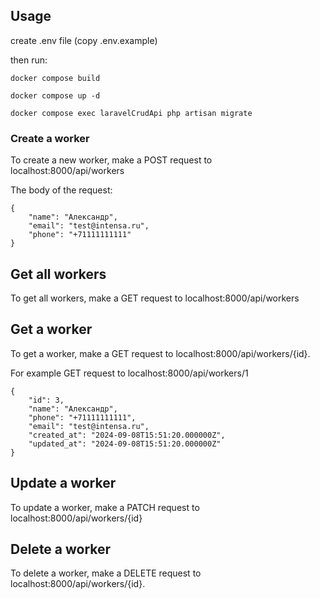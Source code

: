 ## Usage

create .env file (copy .env.example)

then run:

`docker compose build`

`docker compose up -d`

`docker compose exec laravelCrudApi php artisan migrate`


### Create a worker
To create a new worker, make a POST request to localhost:8000/api/workers

The body of the request:
```
{
    "name": "Александр",
    "email": "test@intensa.ru",
    "phone": "+71111111111"
}
```

## Get all workers
To get all workers, make a GET request to localhost:8000/api/workers

## Get a worker
To get a worker, make a GET request to localhost:8000/api/workers/{id}.

For example GET request to localhost:8000/api/workers/1

```
{
	"id": 3,
	"name": "Александр",
	"phone": "+71111111111",
	"email": "test@intensa.ru",
	"created_at": "2024-09-08T15:51:20.000000Z",
	"updated_at": "2024-09-08T15:51:20.000000Z"
}
```

## Update a worker
To update a worker, make a PATCH request to localhost:8000/api/workers/{id}

## Delete a worker
To delete a worker, make a DELETE request to localhost:8000/api/workers/{id}.

